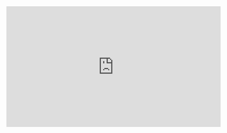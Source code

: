 ﻿

<iframe width="560" height="315" src="https://www.youtube.com/embed/pdrAorCb8XU" frameborder="0" allow="autoplay; encrypted-media" allowfullscreen></iframe>

